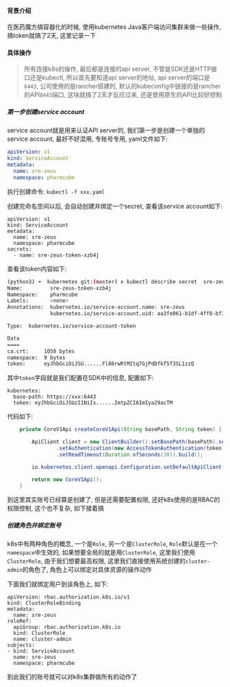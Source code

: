 #### 背景介绍

在医药魔方搞容器化的时候, 使用kubernetes Java客户端访问集群来做一些操作, 搞token就搞了2天, 这里记录一下

#### 具体操作

> 所有连接k8s的操作, 最后都是连接的api server, 不管是SDK还是HTTP接口还是kubectl, 所以首先要知道api server的地址, api server的端口是`6443`, 公司使用的是rancher搭建的, 默认的kubeconfig中链接的是rancher的API`8443`端口, 这块就搞了2天才反应过来, 还是使用原生的API比较好控制

##### 第一步创建service account

service account就是用来认证API server的, 我们第一步是创建一个单独的service account, 最好不好混用, 专账号专用, yaml文件如下:

```yaml
apiVersion: v1
kind: ServiceAccount
metadata:
  name: sre-zeus
  namespace: pharmcube
```

执行创建命令: `kubectl -f xxx.yaml`

创建完命名空间以后, 会自动创建并绑定一个secret, 查看该service account如下:

```
apiVersion: v1
kind: ServiceAccount
metadata:
  name: sre-zeus
  namespace: pharmcube
secrets:
  - name: sre-zeus-token-xzb4j
```

查看该token内容如下:

```bash
(python3) ➜  kubernetes git:(master) ✗ kubectl describe secret  sre-zeus-token-xzb4j -n pharmcube
Name:         sre-zeus-token-xzb4j
Namespace:    pharmcube
Labels:       <none>
Annotations:  kubernetes.io/service-account.name: sre-zeus
              kubernetes.io/service-account.uid: aa3fe061-b1df-4ff8-bf3a-e0cbb73df25d

Type:  kubernetes.io/service-account-token

Data
====
ca.crt:     1058 bytes
namespace:  9 bytes
token:      eyJhbGciOiJSU......Fl86rwRtMItq7GjPdDfkf5f3SL1zzQ
```

其中`token`字段就是我们配置在SDK中的信息, 配置如下:

```
kubernetes:
  base-path: https://xxx:6443
  token: eyJhbGciOiJSUzI1NiIs......ImtpZCI6ImIya29acTM
```

代码如下:

```java
    private CoreV1Api createCoreV1Api(String basePath, String token) {

        ApiClient client = new ClientBuilder().setBasePath(basePath).setVerifyingSsl(false)
                .setAuthentication(new AccessTokenAuthentication(token))
                .setReadTimeout(Duration.ofSeconds(30)).build();

        io.kubernetes.client.openapi.Configuration.setDefaultApiClient(client);

        return new CoreV1Api();
    }
```

到这里其实账号已经算是创建了, 但是还需要配置权限, 还好k8s使用的是RBAC的权限控制, 这个也不复杂, 如下接着搞

##### 创建角色并绑定账号

k8s中有两种角色的概念, 一个是`Role`, 另一个是`ClusterRole`, `Role`默认是在一个`namespace`中生效的, 如果想要全局的就是用`ClusterRole`, 这里我们使用`ClusterRole`,  由于我们想要最高权限, 这里我们直接使用系统创建的`cluster-admin`的角色了, 角色上可以绑定对具体资源的操作动作

下面我们就绑定用户到该角色上, 如下:

```
apiVersion: rbac.authorization.k8s.io/v1
kind: ClusterRoleBinding
metadata:
  name: sre-zeus
roleRef:
  apiGroup: rbac.authorization.k8s.io
  kind: ClusterRole
  name: cluster-admin
subjects:
- kind: ServiceAccount
  name: sre-zeus
  namespace: pharmcube
```

到此我们的账号就可以对k8s集群做所有的动作了